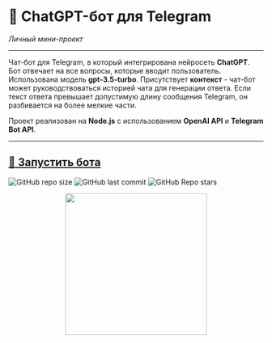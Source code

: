 # :small_orange_diamond: ChatGPT-бот для Telegram
*Личный мини-проект*
______

Чат-бот для Telegram, в который интегрирована нейросеть **ChatGPT**. Бот отвечает на все вопросы, которые вводит пользователь.
Использована модель **gpt-3.5-turbo**. Присутствует **контекст** - чат-бот может руководствоваться историей чата для генерации ответа. Если текст ответа превышает допустимую длину сообщения Telegram, он разбивается на более мелкие части.
    
Проект реализован на **Node.js** с использованием **OpenAI API** и **Telegram Bot API**.

______

[:link: Запустить бота](https://t.me/gpt_uzor_bot)  
------
![GitHub repo size](https://img.shields.io/github/repo-size/uzornakovre/chatgpt-tlgrm-bot?color=yellow&style=flat-square) ![GitHub last commit](https://img.shields.io/github/last-commit/uzornakovre/chatgpt-tlgrm-bot?color=blue&style=flat-square) ![GitHub Repo stars](https://img.shields.io/github/stars/uzornakovre/chatgpt-tlgrm-bot?color=pink&style=flat-square)  

<div align="center">
  <a href="https://t.me/gpt_uzor_bot" target="_blank"><img width=280 src="https://i.ibb.co/Kwm13b1/IMG-7129.jpg" /></a>
</div>
